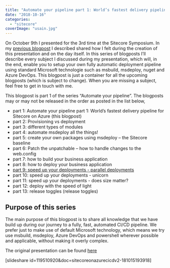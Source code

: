 ```yaml
---
title: "Automate your pipeline part 1: World’s fastest delivery pipeline for Sitecore on Azure"
date: "2018-10-16"
categories: 
  - "sitecore"
coverImage: "usain.jpg"
---
```


On October 9th I presented for the 3rd time at the Sitecore Symposium. In my [previous blogpost](https://blog.baslijten.com/my-sitecore-symposium-session-worlds-fasted-delivery-pipeline-for-sitecore-on-azure/) I described shared how I felt during the creation of this presentation and on the day itself. In this series of blogposts I’ll describe every subject I discussed during my presentation, which will, in the end, enable you to setup your own fully automatic deployment pipeline using standard Microsoft technologie such as msbuild, msdeploy, nuget and Azure DevOps. This blogpost is just a container for all the upcoming blogposts (which is subject to change). When you are missing a subject, feel free to get in touch with me.

This blogpost is part 1 of the series “Automate your pipeline”. The blogposts may or may not be released in the order as posted in the list below,

- part 1: Automate your pipeline part 1: World’s fastest delivery pipeline for Sitecore on Azure (this blogpost)
- part 2: Provisioning vs deployment
- part 3: different types of modules
- part 4: automate msdeploy all the things!
- part 5: create your own packages using msdeploy – the Sitecore baseline
- part 6: Patch the unpatchable – how to handle changes to the web.config
- part 7: how to build your business application
- part 8: how to deploy your business application
- [part 9: speed up your deployments - parallel deployments](http://blog.baslijten.com/speed-up-your-deployments-parallel-app-service-deployments-in-azure-devops/)
- part 10: speed up your deployments - unicorn
- part 11: speed up your deployments - does size matter?
- part 12: deploy with the speed of light
- part 13: release toggles (release toggles)

## Purpose of this series

The main purpose of this blogpost is to share all knowledge that we have build up during our journey to a fully, fast, automated CI/CD pipeline. We prefer just to make use of default Microsoft technology, which means we try use msbuild, msdeploy, Azure DevOps and powershell wherever possible and applicable, without making it overly complex.

The original presentation can be found [here](https://www.slideshare.net/baslijten/worlds-fastest-delivery-pipeline-for-sitecore-on-azure)

\[slideshare id=119510920&doc=sitecoreonazurecicdv2-181015193918\]
